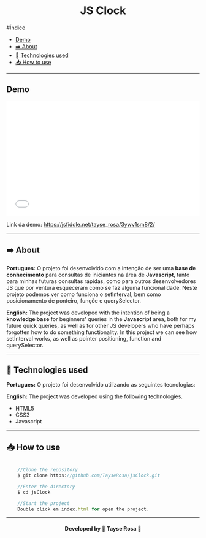 <h1 align="center"> JS Clock </h1>

#Índice
- [Demo](#demo)
- [➡️ About](#️-about)
- [🚀 Technologies used](#-technologies-used)
- [📥 How to use](#-how-to-use)

---

## Demo

<iframe width="100%" height="300" src="//jsfiddle.net/tayse_rosa/3ywv1sm8/2/embedded/result/dark/" allowfullscreen="allowfullscreen" allowpaymentrequest frameborder="0"></iframe>

Link da demo: https://jsfiddle.net/tayse_rosa/3ywv1sm8/2/

---

## ➡️ About
<b>Portugues:</b>
O projeto foi desenvolvido com a intenção de ser uma **base de conhecimento** para consultas de iniciantes na área de **Javascript**, tanto para minhas futuras consultas rápidas, como para outros desenvolvedores JS que por ventura esqueceram como se faz alguma funcionalidade.
Neste projeto podemos ver como funciona o setInterval, bem como posicionamento de ponteiro, funçõe e querySelector.

<b>English:</b>
The project was developed with the intention of being a **knowledge base** for beginners' queries in the **Javascript** area, both for my future quick queries, as well as for other JS developers who have perhaps forgotten how to do something functionality. In this project we can see how setInterval works, as well as pointer positioning, function and querySelector.

---

## 🚀 Technologies used
<b>Portugues:</b>
O projeto foi desenvolvido utilizando as seguintes tecnologias:

<b>English:</b>
The project was developed using the following technologies.

- HTML5
- CSS3
- Javascript

---

## 📥 How to use
```js

    //Clone the repository
    $ git clone https://github.com/TayseRosa/jsClock.git

    //Enter the directory 
    $ cd jsClock

    //Start the project
    Double click em index.html for open the project.

``` 

---
<h4 align="center"> Developed by 🚀 Tayse Rosa 🌸 </h4>